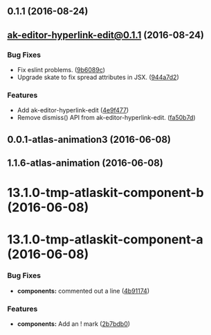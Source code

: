 <a name="0.1.1"></a>
## 0.1.1 (2016-08-24)



<a name="ak-editor-hyperlink-edit@0.1.1"></a>
## ak-editor-hyperlink-edit@0.1.1 (2016-08-24)


### Bug Fixes

* Fix eslint problems. ([9b6089c](https://bitbucket.org/atlassian/atlaskit/commits/9b6089c))
* Upgrade skate to fix spread attributes in JSX. ([944a7d2](https://bitbucket.org/atlassian/atlaskit/commits/944a7d2))


### Features

* Add ak-editor-hyperlink-edit ([4e9f477](https://bitbucket.org/atlassian/atlaskit/commits/4e9f477))
* Remove dismiss() API from ak-editor-hyperlink-edit. ([fa50b7d](https://bitbucket.org/atlassian/atlaskit/commits/fa50b7d))



<a name="0.0.1-atlas-animation3"></a>
## 0.0.1-atlas-animation3 (2016-06-08)



<a name="1.1.6-atlas-animation"></a>
## 1.1.6-atlas-animation (2016-06-08)



<a name="13.1.0-tmp-atlaskit-component-b"></a>
# 13.1.0-tmp-atlaskit-component-b (2016-06-08)



<a name="13.1.0-tmp-atlaskit-component-a"></a>
# 13.1.0-tmp-atlaskit-component-a (2016-06-08)


### Bug Fixes

* **components:** commented out a line ([4b91174](https://bitbucket.org/atlassian/atlaskit/commits/4b91174))


### Features

* **components:** Add an ! mark ([2b7bdb0](https://bitbucket.org/atlassian/atlaskit/commits/2b7bdb0))



